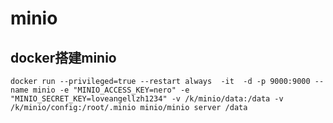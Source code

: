 # minio

## docker搭建minio

    docker run --privileged=true --restart always  -it  -d -p 9000:9000 --name minio -e "MINIO_ACCESS_KEY=nero" -e "MINIO_SECRET_KEY=loveangellzh1234" -v /k/minio/data:/data -v /k/minio/config:/root/.minio minio/minio server /data
